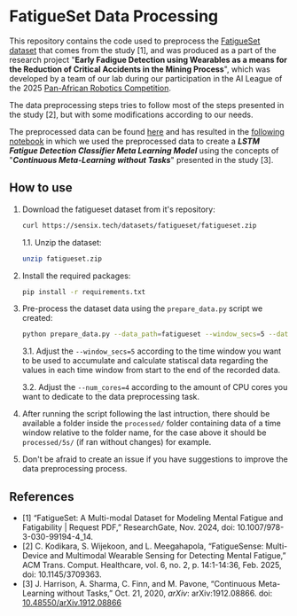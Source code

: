 # FatigueSet Data Processing

This repository contains the code used to preprocess the [FatigueSet dataset](https://sensix.tech/datasets/fatigueset/fatigueset.zip) that comes from the study [1], and was produced as a part of the research project "**Early Fadigue Detection using Wearables as a means for the Reduction of Critical Accidents in the Mining Process**", which was developed by a team of our lab during our participation in the AI League of the 2025 [Pan-African Robotics Competition](https://parcrobotics.org/).

The data preprocessing steps tries to follow most of the steps presented in the study [2], but with some modifications according to our needs.

The preprocessed data can be found [here](https://www.kaggle.com/datasets/anaxmenobrito/fatigueset-pre-processed) and has resulted in the [following notebook](https://www.kaggle.com/code/anaxmenobrito/fatiguelstmclassifier-m-o-c-a) in which we used the preprocessed data to create a ***LSTM Fatigue Detection Classifier Meta Learning Model*** using the concepts of "***Continuous Meta-Learning without Tasks***" presented in the study [3].

## How to use

1. Download the fatigueset dataset from it's repository:

    ```bash
    curl https://sensix.tech/datasets/fatigueset/fatigueset.zip
    ```

    1.1. Unzip the dataset:

    ```bash
    unzip fatigueset.zip
    ```

2. Install the required packages:

    ```bash
    pip install -r requirements.txt
    ```

3. Pre-process the dataset data using the `prepare_data.py` script we created:

    ```bash
    python prepare_data.py --data_path=fatigueset --window_secs=5 --data_save_dir=processed --num_cores=4
    ```

    3.1. Adjust the `--window_secs=5` according to the time window you want to be used to accumulate and calculate statiscal data regarding the values in each time window from start to the end of the recorded data.

    3.2. Adjust the `--num_cores=4` according to the amount of CPU cores you want to dedicate to the data preprocessing task.

4. After running the script following the last intruction, there should be available a folder inside the `processed/` folder containing data of a time window relative to the folder name, for the case above it should be `processed/5s/` (if ran without changes) for example.

5. Don't be afraid to create an issue if you have suggestions to improve the data preprocessing process.


## References
- [1] “FatigueSet: A Multi-modal Dataset for Modeling Mental Fatigue and Fatigability | Request PDF,” ResearchGate, Nov. 2024, doi: 10.1007/978-3-030-99194-4_14.
- [2] C. Kodikara, S. Wijekoon, and L. Meegahapola, “FatigueSense: Multi-Device and Multimodal Wearable Sensing for Detecting Mental Fatigue,” ACM Trans. Comput. Healthcare, vol. 6, no. 2, p. 14:1-14:36, Feb. 2025, doi: 10.1145/3709363.
- [3] J. Harrison, A. Sharma, C. Finn, and M. Pavone, “Continuous Meta-Learning without Tasks,” Oct. 21, 2020, _arXiv_: arXiv:1912.08866. doi: [10.48550/arXiv.1912.08866](https://doi.org/10.48550/arXiv.1912.08866)